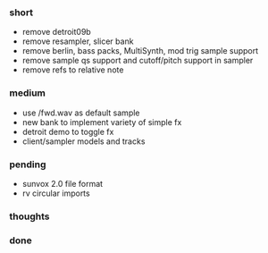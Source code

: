 ### short

- remove detroit09b
- remove resampler, slicer bank
- remove berlin, bass packs, MultiSynth, mod trig sample support
- remove sample qs support and cutoff/pitch support in sampler
- remove refs to relative note

### medium

- use /fwd.wav as default sample
- new bank to implement variety of simple fx
- detroit demo to toggle fx
- client/sampler models and tracks

### pending

- sunvox 2.0 file format
- rv circular imports

### thoughts

### done


